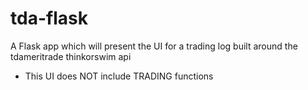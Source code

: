# tda-flask
A Flask app which will present the UI for a trading log built around the tdameritrade thinkorswim api
  - This UI does NOT include TRADING functions
